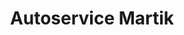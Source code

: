 ---
title: "Autoservice Martik"
url: /fernando-de-la-mora/autoservice-martik/
shop: Autowerkstatt
---